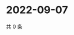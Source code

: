 # 2022-09-07

共 0 条

<!-- BEGIN WEIBO -->
<!-- 最后更新时间 Wed Sep 07 2022 06:16:32 GMT+0800 (China Standard Time) -->

<!-- END WEIBO -->
